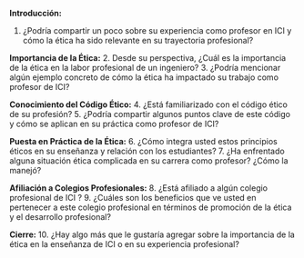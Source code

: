 
**Introducción:**
1. ¿Podría compartir un poco sobre su experiencia como profesor en ICI y cómo la ética ha sido relevante en su trayectoria profesional?

**Importancia de la Ética:**
2. Desde su perspectiva, ¿Cuál es la importancia de la ética en la labor profesional de un ingeniero?
3. ¿Podría mencionar algún ejemplo concreto de cómo la ética ha impactado su trabajo como profesor de ICI?

**Conocimiento del Código Ético:**
4. ¿Está familiarizado con el código ético de su profesión?
5. ¿Podría compartir algunos puntos clave de este código y cómo se aplican en su práctica como profesor de ICI?

**Puesta en Práctica de la Ética:**
6. ¿Cómo integra usted estos principios éticos en su enseñanza y relación con los estudiantes?
7. ¿Ha enfrentado alguna situación ética complicada en su carrera como profesor? ¿Cómo la manejó?

**Afiliación a Colegios Profesionales:**
8. ¿Está afiliado a algún colegio profesional de ICI ? 
9. ¿Cuáles son los beneficios que ve usted en pertenecer a este colegio profesional en términos de promoción de la ética y el desarrollo profesional?

**Cierre:**
10. ¿Hay algo más que le gustaría agregar sobre la importancia de la ética en la enseñanza de ICI o en su experiencia profesional? 
